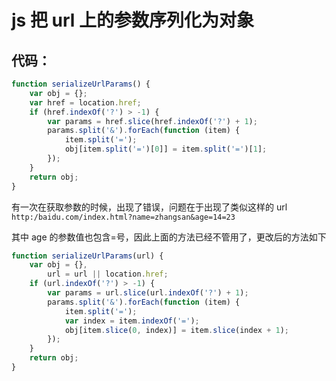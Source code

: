 <!-- Date: 2017-08-11 07:17 -->

# js 把 url 上的参数序列化为对象

## 代码：

```js
function serializeUrlParams() {
    var obj = {};
    var href = location.href;
    if (href.indexOf('?') > -1) {
        var params = href.slice(href.indexOf('?') + 1);
        params.split('&').forEach(function (item) {
            item.split('=');
            obj[item.split('=')[0]] = item.split('=')[1];
        });
    }
    return obj;
}
```

有一次在获取参数的时候，出现了错误，问题在于出现了类似这样的 url
`http:/baidu.com/index.html?name=zhangsan&age=14=23`

其中 age 的参数值也包含=号，因此上面的方法已经不管用了，更改后的方法如下

```js
function serializeUrlParams(url) {
    var obj = {},
        url = url || location.href;
    if (url.indexOf('?') > -1) {
        var params = url.slice(url.indexOf('?') + 1);
        params.split('&').forEach(function (item) {
            item.split('=');
            var index = item.indexOf('=');
            obj[item.slice(0, index)] = item.slice(index + 1);
        });
    }
    return obj;
}
```
